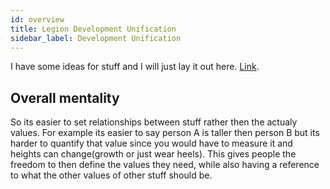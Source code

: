 ```yaml
---
id: overview
title: Legion Development Unification
sidebar_label: Development Unification
---
```


I have some ideas for stuff and I will just lay it out here.
[Link](https://docs.google.com/spreadsheets/d/17jJjCMq-bUhZzu6jf_1Xa1ohRdjwuIYnZPp7BokQy9o/edit?usp=sharing).

## Overall mentality

So its easier to set relationships between stuff rather then the actualy values.
For example its easier to say person A is taller then person B but its harder to
quantify that value since you would have to measure it and heights can
change(growth or just wear heels). This gives people the freedom to then define
the values they need, while also having a reference to what the other values of
other stuff should be.